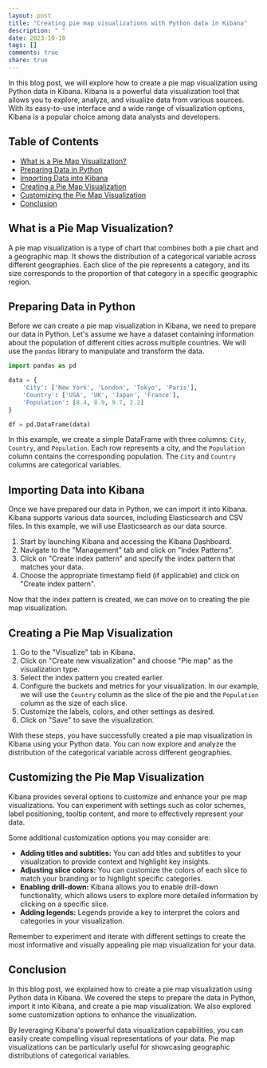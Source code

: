 ```yaml
---
layout: post
title: "Creating pie map visualizations with Python data in Kibana"
description: " "
date: 2023-10-10
tags: []
comments: true
share: true
---
```


In this blog post, we will explore how to create a pie map visualization using Python data in Kibana. Kibana is a powerful data visualization tool that allows you to explore, analyze, and visualize data from various sources. With its easy-to-use interface and a wide range of visualization options, Kibana is a popular choice among data analysts and developers.

## Table of Contents
- [What is a Pie Map Visualization?](#what-is-a-pie-map-visualization)
- [Preparing Data in Python](#preparing-data-in-python)
- [Importing Data into Kibana](#importing-data-into-kibana)
- [Creating a Pie Map Visualization](#creating-a-pie-map-visualization)
- [Customizing the Pie Map Visualization](#customizing-the-pie-map-visualization)
- [Conclusion](#conclusion)

<div id='what-is-a-pie-map-visualization'></div>

## What is a Pie Map Visualization?

A pie map visualization is a type of chart that combines both a pie chart and a geographic map. It shows the distribution of a categorical variable across different geographies. Each slice of the pie represents a category, and its size corresponds to the proportion of that category in a specific geographic region.

## Preparing Data in Python

Before we can create a pie map visualization in Kibana, we need to prepare our data in Python. Let's assume we have a dataset containing information about the population of different cities across multiple countries. We will use the `pandas` library to manipulate and transform the data.

```python
import pandas as pd

data = {
    'City': ['New York', 'London', 'Tokyo', 'Paris'],
    'Country': ['USA', 'UK', 'Japan', 'France'],
    'Population': [8.4, 8.9, 9.7, 2.2]
}

df = pd.DataFrame(data)
```

In this example, we create a simple DataFrame with three columns: `City`, `Country`, and `Population`. Each row represents a city, and the `Population` column contains the corresponding population. The `City` and `Country` columns are categorical variables.

## Importing Data into Kibana

Once we have prepared our data in Python, we can import it into Kibana. Kibana supports various data sources, including Elasticsearch and CSV files. In this example, we will use Elasticsearch as our data source.

1. Start by launching Kibana and accessing the Kibana Dashboard.
2. Navigate to the "Management" tab and click on "Index Patterns".
3. Click on "Create index pattern" and specify the index pattern that matches your data.
4. Choose the appropriate timestamp field (if applicable) and click on "Create index pattern".

Now that the index pattern is created, we can move on to creating the pie map visualization.

## Creating a Pie Map Visualization

1. Go to the "Visualize" tab in Kibana.
2. Click on "Create new visualization" and choose "Pie map" as the visualization type.
3. Select the index pattern you created earlier.
4. Configure the buckets and metrics for your visualization. In our example, we will use the `Country` column as the slice of the pie and the `Population` column as the size of each slice.
5. Customize the labels, colors, and other settings as desired.
6. Click on "Save" to save the visualization.

With these steps, you have successfully created a pie map visualization in Kibana using your Python data. You can now explore and analyze the distribution of the categorical variable across different geographies.

<div id='customizing-the-pie-map-visualization'></div>

## Customizing the Pie Map Visualization

Kibana provides several options to customize and enhance your pie map visualizations. You can experiment with settings such as color schemes, label positioning, tooltip content, and more to effectively represent your data.

Some additional customization options you may consider are:

- **Adding titles and subtitles:** You can add titles and subtitles to your visualization to provide context and highlight key insights.
- **Adjusting slice colors:** You can customize the colors of each slice to match your branding or to highlight specific categories.
- **Enabling drill-down:** Kibana allows you to enable drill-down functionality, which allows users to explore more detailed information by clicking on a specific slice.
- **Adding legends:** Legends provide a key to interpret the colors and categories in your visualization.

Remember to experiment and iterate with different settings to create the most informative and visually appealing pie map visualization for your data.

<div id='conclusion'></div>

## Conclusion

In this blog post, we explained how to create a pie map visualization using Python data in Kibana. We covered the steps to prepare the data in Python, import it into Kibana, and create a pie map visualization. We also explored some customization options to enhance the visualization.

By leveraging Kibana's powerful data visualization capabilities, you can easily create compelling visual representations of your data. Pie map visualizations can be particularly useful for showcasing geographic distributions of categorical variables.